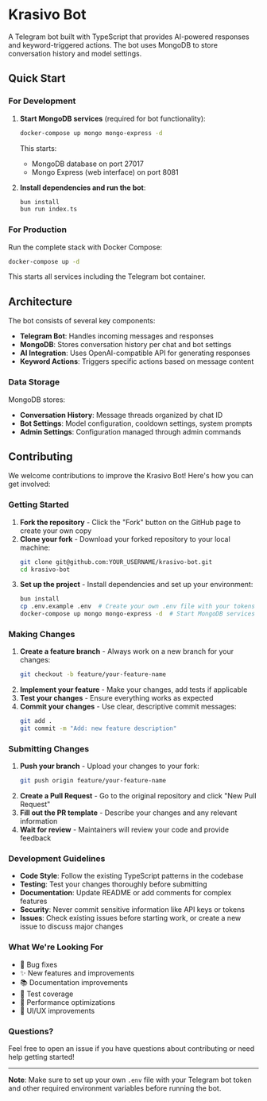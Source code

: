 # Krasivo Bot

A Telegram bot built with TypeScript that provides AI-powered responses and keyword-triggered actions. The bot uses MongoDB to store conversation history and model settings.

## Quick Start

### For Development

1. **Start MongoDB services** (required for bot functionality):
   ```bash
   docker-compose up mongo mongo-express -d
   ```
   This starts:
   - MongoDB database on port 27017
   - Mongo Express (web interface) on port 8081

2. **Install dependencies and run the bot**:
   ```bash
   bun install
   bun run index.ts
   ```

### For Production

Run the complete stack with Docker Compose:

```bash
docker-compose up -d
```

This starts all services including the Telegram bot container.

## Architecture

The bot consists of several key components:

- **Telegram Bot**: Handles incoming messages and responses
- **MongoDB**: Stores conversation history per chat and bot settings
- **AI Integration**: Uses OpenAI-compatible API for generating responses
- **Keyword Actions**: Triggers specific actions based on message content

### Data Storage

MongoDB stores:
- **Conversation History**: Message threads organized by chat ID
- **Bot Settings**: Model configuration, cooldown settings, system prompts
- **Admin Settings**: Configuration managed through admin commands

## Contributing

We welcome contributions to improve the Krasivo Bot! Here's how you can get involved:

### Getting Started

1. **Fork the repository** - Click the "Fork" button on the GitHub page to create your own copy
2. **Clone your fork** - Download your forked repository to your local machine:
   ```bash
   git clone git@github.com:YOUR_USERNAME/krasivo-bot.git
   cd krasivo-bot
   ```
3. **Set up the project** - Install dependencies and set up your environment:
   ```bash
   bun install
   cp .env.example .env  # Create your own .env file with your tokens
   docker-compose up mongo mongo-express -d  # Start MongoDB services
   ```

### Making Changes

1. **Create a feature branch** - Always work on a new branch for your changes:
   ```bash
   git checkout -b feature/your-feature-name
   ```
2. **Implement your feature** - Make your changes, add tests if applicable
3. **Test your changes** - Ensure everything works as expected
4. **Commit your changes** - Use clear, descriptive commit messages:
   ```bash
   git add .
   git commit -m "Add: new feature description"
   ```

### Submitting Changes

1. **Push your branch** - Upload your changes to your fork:
   ```bash
   git push origin feature/your-feature-name
   ```
2. **Create a Pull Request** - Go to the original repository and click "New Pull Request"
3. **Fill out the PR template** - Describe your changes and any relevant information
4. **Wait for review** - Maintainers will review your code and provide feedback

### Development Guidelines

- **Code Style**: Follow the existing TypeScript patterns in the codebase
- **Testing**: Test your changes thoroughly before submitting
- **Documentation**: Update README or add comments for complex features
- **Security**: Never commit sensitive information like API keys or tokens
- **Issues**: Check existing issues before starting work, or create a new issue to discuss major changes

### What We're Looking For

- 🐛 Bug fixes
- ✨ New features and improvements
- 📚 Documentation improvements
- 🧪 Test coverage
- 🔧 Performance optimizations
- 🎨 UI/UX improvements

### Questions?

Feel free to open an issue if you have questions about contributing or need help getting started!

---

**Note**: Make sure to set up your own `.env` file with your Telegram bot token and other required environment variables before running the bot.
